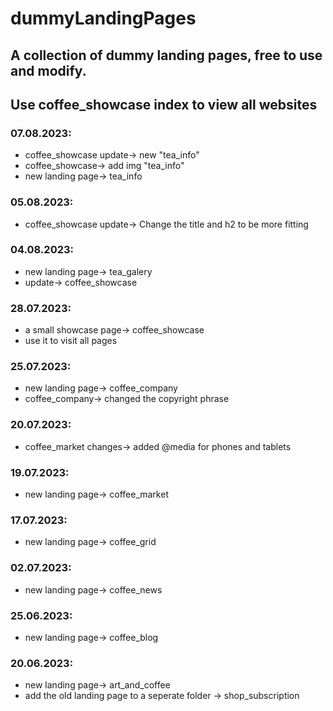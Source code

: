 # dummyLandingPages
## A collection of dummy landing pages, free to use and modify.
## Use coffee_showcase index to view all websites
### 07.08.2023:
- coffee_showcase update-> new "tea_info"
- coffee_showcase-> add img "tea_info"
- new landing page-> tea_info
### 05.08.2023:
- coffee_showcase update-> Change the title and h2 to be more fitting
### 04.08.2023:
- new landing page-> tea_galery
- update-> coffee_showcase
### 28.07.2023:
- a small showcase page-> coffee_showcase
- use it to visit all pages
### 25.07.2023:
- new landing page-> coffee_company
- coffee_company-> changed the copyright phrase
### 20.07.2023:
- coffee_market changes-> added @media for phones and tablets
### 19.07.2023:
- new landing page-> coffee_market
### 17.07.2023:
- new landing page-> coffee_grid
### 02.07.2023:
- new landing page-> coffee_news 
### 25.06.2023:
- new landing page-> coffee_blog
### 20.06.2023:
- new landing page-> art_and_coffee
- add the old landing page to a seperate folder -> shop_subscription
